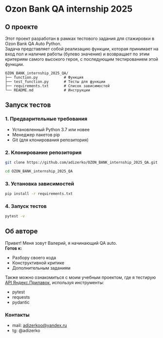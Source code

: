# Ozon Bank QA internship 2025
## О проекте
Этот проект разработан в рамках тестового задания для стажировки в Ozon Bank QA Auto Python.\
Задача представляет собой реализацию функции, которая принимает на вход пол и наличие работы (булево значение) и возвращает по этим критериям самого высокого героя, с последующим тестированием этой функции.
```
OZON_BANK_internship_2025_QA/
├── function.py            # Функция
├── test_function.py       # Тесты для функции
├── requirements.txt       # Список зависимостей
└── README.md              # Инструкции
```

## Запуск тестов
### 1. Предварительные требования
- Установленный Python 3.7 или новее
- Менеджер пакетов pip
- Git (для клонирования репозитория)

### 2. Клонирование репозитория
```bash
git clone https://github.com/adizerko/OZON_BANK_internship_2025_QA.git

cd OZON_BANK_internship_2025_QA
```

### 3. Установка зависимостей
```bash
pip install -r requirements.txt
```

### 4. Запуск тестов
```bash
pytest -v
```

## Об авторе

Привет! Меня зовут Валерий, я начинающий QA auto.\
**Готов к:**
- Разбору своего кода
- Конструктивной критике
- Дополнительным заданиям


Также можно ознакомиться с моим учебным проектом, где я тестирую [API Яндекс.Прилавок](https://github.com/adizerko/API_testing_Yandex.Prilavoks), используя инструменты:
- pytest
- requests
- pydantic

### Контакты
- mail: adizerkoo@yandex.ru
- tg: @adizerko


